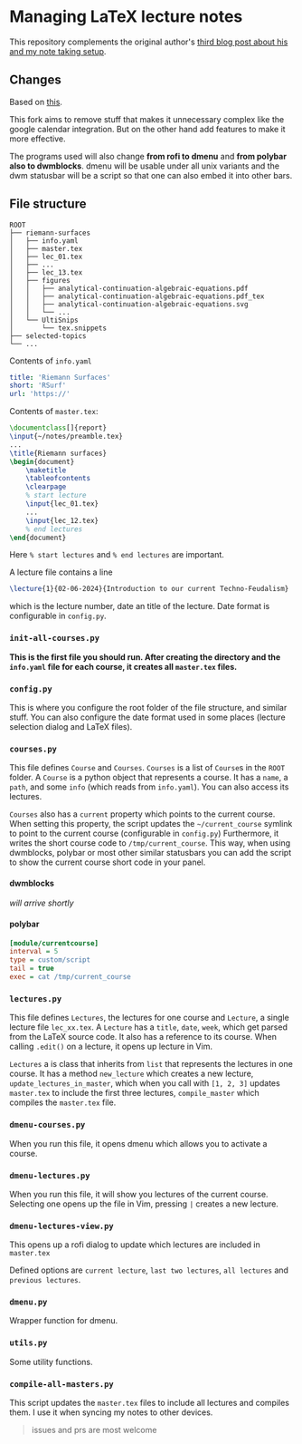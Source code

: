 # Managing LaTeX lecture notes
This repository complements the original author's [third blog post about his and my note taking setup](https://castel.dev/post/lecture-notes-3).

## Changes
Based on [this](https://github.com/gillescastel/university-setup).

This fork aims to remove stuff that makes it unnecessary complex like the google calendar integration.
But on the other hand add features to make it more effective.

The programs used will also change **from rofi to dmenu** and **from polybar
also to dwmblocks**. dmenu will be usable under all unix variants and the dwm
statusbar will be a script so that one can also embed it into other bars.


## File structure

```
ROOT
├── riemann-surfaces
│   ├── info.yaml
│   ├── master.tex
│   ├── lec_01.tex
│   ├── ...
│   ├── lec_13.tex
│   ├── figures
│   │   ├── analytical-continuation-algebraic-equations.pdf
│   │   ├── analytical-continuation-algebraic-equations.pdf_tex
│   │   ├── analytical-continuation-algebraic-equations.svg
│   │   └── ...
│   └── UltiSnips
│       └── tex.snippets
├── selected-topics
└── ...
```

Contents of `info.yaml`
```yaml
title: 'Riemann Surfaces'
short: 'RSurf'
url: 'https://'
```

Contents of  `master.tex`:

```tex
\documentclass[]{report}
\input{~/notes/preamble.tex}
...
\title{Riemann surfaces}
\begin{document}
    \maketitle
    \tableofcontents
    \clearpage
    % start lecture
    \input{lec_01.tex}
    ...
    \input{lec_12.tex}
    % end lectures
\end{document}
```

Here `% start lectures` and `% end lectures` are important.

A lecture file contains a line
```latex
\lecture{1}{02-06-2024}{Introduction to our current Techno-Feudalism}
```
which is the lecture number, date an title of the lecture. Date format is configurable in `config.py`.

### `init-all-courses.py`
**This is the first file you should run. After creating the directory and the
`info.yaml` file for each course, it creates all `master.tex` files.**

### `config.py`
This is where you configure the
root folder of the file structure, and similar stuff. You can also configure
the date format used in some places (lecture selection dialog and LaTeX files).

### `courses.py`
This file defines `Course` and `Courses`.
`Courses` is a list of `Course`s in the `ROOT` folder.
A `Course` is a python object that represents a course.
It has a `name`, a `path`, and some `info` (which reads from `info.yaml`).
You can also access its lectures.

`Courses` also has a `current` property which points to the current course.
When setting this property, the script updates the `~/current_course` symlink
to point to the current course (configurable in `config.py`)
Furthermore, it writes the short course code to `/tmp/current_course`.
This way, when using dwmblocks, polybar or most other similar statusbars you
can add the script to show the current course short code in your panel.

#### dwmblocks
*will arrive shortly*

#### polybar
```ini
[module/currentcourse]
interval = 5
type = custom/script
tail = true
exec = cat /tmp/current_course
```

### `lectures.py`
This file defines `Lectures`, the lectures for one course and `Lecture`, a
single lecture file `lec_xx.tex`.
A `Lecture` has a `title`, `date`, `week`, which get parsed from the LaTeX
source code. It also has a reference to its course.
When calling `.edit()` on a lecture, it opens up lecture in Vim.

`Lectures` a is class that inherits from `list` that represents the lectures in one course.
It has a method `new_lecture` which creates a new lecture,
`update_lectures_in_master`, which when you call with `[1, 2, 3]` updates
`master.tex` to include the first three lectures, `compile_master` which
compiles the `master.tex` file.

### `dmenu-courses.py`
When you run this file, it opens dmenu which allows you to activate a course.

### `dmenu-lectures.py`
When you run this file, it will show you lectures of the current course.
Selecting one opens up the file in Vim, pressing `|` creates a new lecture.

### `dmenu-lectures-view.py`
This opens up a rofi dialog to update which lectures are included in `master.tex`

Defined options are `current lecture`, `last two lectures`, `all lectures` and `previous lectures`.

### `dmenu.py`
Wrapper function for dmenu.

### `utils.py`
Some utility functions.

### `compile-all-masters.py`
This script updates the `master.tex` files to include all lectures and compiles
them. I use it when syncing my notes to other devices.

> issues and prs are most welcome
